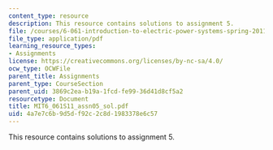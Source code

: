 ```yaml
---
content_type: resource
description: This resource contains solutions to assignment 5.
file: /courses/6-061-introduction-to-electric-power-systems-spring-2011/4a7e7c6b9d5df92c2c8d1983378e6c57_MIT6_061S11_assn05_sol.pdf
file_type: application/pdf
learning_resource_types:
- Assignments
license: https://creativecommons.org/licenses/by-nc-sa/4.0/
ocw_type: OCWFile
parent_title: Assignments
parent_type: CourseSection
parent_uid: 3869c2ea-b19a-1fcd-fe99-36d41d8cf5a2
resourcetype: Document
title: MIT6_061S11_assn05_sol.pdf
uid: 4a7e7c6b-9d5d-f92c-2c8d-1983378e6c57
---
```

This resource contains solutions to assignment 5.